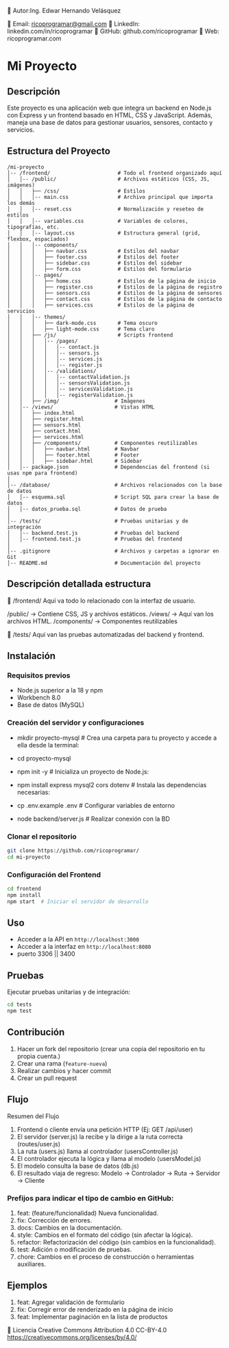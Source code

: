 👤 Autor:Ing. Edwar Hernando Velásquez

📧 Email: ricoprogramar@gmail.com
🔗 LinkedIn: linkedin.com/in/ricoprogramar
🐙 GitHub: github.com/ricoprogramar
🤖 Web: ricoprogramar.com

# Mi Proyecto

## Descripción

Este proyecto es una aplicación web que integra un backend en Node.js con Express y un frontend basado en HTML, CSS y JavaScript.
Además, maneja una base de datos para gestionar usuarios, sensores, contacto y servicios.

## Estructura del Proyecto

```
/mi-proyecto
│-- /frontend/                      # Todo el frontend organizado aquí
│   │-- /public/                    # Archivos estáticos (CSS, JS, imágenes)
│   │   ├── /css/                   # Estilos
│   │   │-- main.css                # Archivo principal que importa los demás
│   │   │-- reset.css               # Normalización y reseteo de estilos
│   │   │-- variables.css           # Variables de colores, tipografías, etc.
│   │   │-- layout.css              # Estructura general (grid, flexbox, espaciados)
│   │   │-- components/
│   │   │   ├── navbar.css          # Estilos del navbar
│   │   │   ├── footer.css          # Estilos del footer
│   │   │   ├── sidebar.css         # Estilos del sidebar
│   │   │   ├── form.css            # Estilos del formulario
│   │   │-- pages/
│   │   │   ├── home.css            # Estilos de la página de inicio
│   │   │   ├── register.css        # Estilos de la página de registro
│   │   │   ├── sensors.css         # Estilos de la página de sensores
│   │   │   ├── contact.css         # Estilos de la página de contacto
│   │   │   ├── services.css        # Estilos de la página de servicios
│   │   │-- themes/
│   │   │   ├── dark-mode.css       # Tema oscuro
│   │   │   ├── light-mode.css      # Tema claro
│   │   ├── /js/                    # Scripts frontend
│   │   │   │-- /pages/
│   │   │   │   │-- contact.js
│   │   │   │   │-- sensors.js
│   │   │   │   │-- services.js
│   │   │   │   │-- register.js
│   │   │   │-- /validations/
│   │   │   │   │-- contactValidation.js
│   │   │   │   │-- sensorsValidation.js
│   │   │   │   │-- servicesValidation.js
│   │   │   │   │-- registerValidation.js
│   │   ├── /img/                  # Imágenes
│   │-- /views/                    # Vistas HTML
│   │   ├── index.html
│   │   ├── register.html
│   │   ├── sensors.html
│   │   ├── contact.html
│   │   ├── services.html
│   │   ├── /components/           # Componentes reutilizables
│   │   │   ├── navbar.html        # Navbar
│   │   │   ├── footer.html        # Footer
│   │   │   ├── sidebar.html       # Sidebar
│   │-- package.json               # Dependencias del frontend (si usas npm para frontend)
│
│-- /database/                     # Archivos relacionados con la base de datos
│   │-- esquema.sql                # Script SQL para crear la base de datos
│   │-- datos_prueba.sql           # Datos de prueba
│
│-- /tests/                        # Pruebas unitarias y de integración
│   │-- backend.test.js            # Pruebas del backend
│   │-- frontend.test.js           # Pruebas del frontend
│
│-- .gitignore                     # Archivos y carpetas a ignorar en Git
│-- README.md                      # Documentación del proyecto
```

## Descripción detallada estructura

📂 /frontend/
Aquí va todo lo relacionado con la interfaz de usuario.

/public/ → Contiene CSS, JS y archivos estáticos.
/views/ → Aquí van los archivos HTML.
/components/ → Componentes reutilizables

📂 /tests/
Aquí van las pruebas automatizadas del backend y frontend.

## Instalación

### Requisitos previos

- Node.js superior a la 18 y npm
- Workbench 8.0
- Base de datos (MySQL)

### Creación del servidor y configuraciones

- mkdir proyecto-mysql # Crea una carpeta para tu proyecto y accede a ella desde la terminal:
- cd proyecto-mysql

- npm init -y # Inicializa un proyecto de Node.js:

- npm install express mysql2 cors dotenv # Instala las dependencias necesarias:

- cp .env.example .env # Configurar variables de entorno

- node backend/server.js # Realizar conexión con la BD

### Clonar el repositorio

```sh
git clone https://github.com/ricoprogramar/
cd mi-proyecto
```

### Configuración del Frontend

```sh
cd frontend
npm install
npm start  # Iniciar el servidor de desarrollo
```

## Uso

- Acceder a la API en `http://localhost:3000`
- Acceder a la interfaz en `http://localhost:8080`
- puerto 3306 || 3400

## Pruebas

Ejecutar pruebas unitarias y de integración:

```sh
cd tests
npm test
```

## Contribución

1. Hacer un fork del repositorio (crear una copia del repositorio en tu propia cuenta.)
2. Crear una rama (`feature-nueva`)
3. Realizar cambios y hacer commit
4. Crear un pull request

## Flujo

Resumen del Flujo

1. Frontend o cliente envía una petición HTTP (Ej: GET /api/user)
2. El servidor (server.js) la recibe y la dirige a la ruta correcta (routes/user.js)
3. La ruta (users.js) llama al controlador (usersController.js)
4. El controlador ejecuta la lógica y llama al modelo (usersModel.js)
5. El modelo consulta la base de datos (db.js)
6. El resultado viaja de regreso: Modelo → Controlador → Ruta → Servidor → Cliente

### Prefijos para indicar el tipo de cambio en GitHub:

1. feat: (feature/funcionalidad) Nueva funcionalidad.
2. fix: Corrección de errores.
3. docs: Cambios en la documentación.
4. style: Cambios en el formato del código (sin afectar la lógica).
5. refactor: Refactorización del código (sin cambios en la funcionalidad).
6. test: Adición o modificación de pruebas.
7. chore: Cambios en el proceso de construcción o herramientas auxiliares.

## Ejemplos

1. feat: Agregar validación de formulario
2. fix: Corregir error de renderizado en la página de inicio
3. feat: Implementar paginación en la lista de productos

📜 Licencia
Creative Commons Attribution 4.0 CC-BY-4.0
https://creativecommons.org/licenses/by/4.0/
